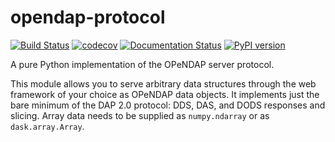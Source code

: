 opendap-protocol
================



[![Build Status](https://travis-ci.com/MeteoSwiss/opendap-protocol.svg?branch=master)](https://travis-ci.com/MeteoSwiss/opendap-protocol) [![codecov](https://codecov.io/gh/MeteoSwiss/opendap-protocol/branch/master/graph/badge.svg)](https://codecov.io/gh/MeteoSwiss/opendap-protocol) [![Documentation Status](https://readthedocs.org/projects/opendap-protocol/badge/?version=latest)](https://opendap-protocol.readthedocs.io/en/latest/?badge=latest) [![PyPI version](https://badge.fury.io/py/opendap-protocol.svg)](https://badge.fury.io/py/opendap-protocol)



A pure Python implementation of the OPeNDAP server protocol.

This module allows you to serve arbitrary data structures through the web
framework of your choice as OPeNDAP data objects. It implements just the bare
minimum of the DAP 2.0 protocol: DDS, DAS, and DODS responses and slicing. Array
data needs to be supplied as `numpy.ndarray` or as `dask.array.Array`.
